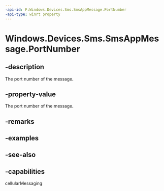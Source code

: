 ----api-id: P:Windows.Devices.Sms.SmsAppMessage.PortNumber
-api-type: winrt property
---<!-- Property syntaxpublic int PortNumber { get;  set; }--># Windows.Devices.Sms.SmsAppMessage.PortNumber## -descriptionThe port number of the message.## -property-valueThe port number of the message.## -remarks## -examples## -see-also## -capabilitiescellularMessaging